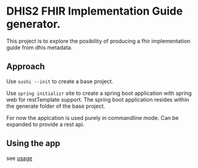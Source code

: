 # DHIS2 FHIR Implementation Guide generator.

This project is to explore the posibility of producing a fhir implementation guide from dhis metadata.

## Approach

Use `sushi --init` to create a base project.

Use `spring initializr` site to create a spring boot application with spring web for restTemplate support.
The spring boot application resides within the generate folder of the base project.

For now the applcation is used purely in commandline mode.
Can be expanded to provide a rest api.

## Using the app
see [usage](USAGE.md)
